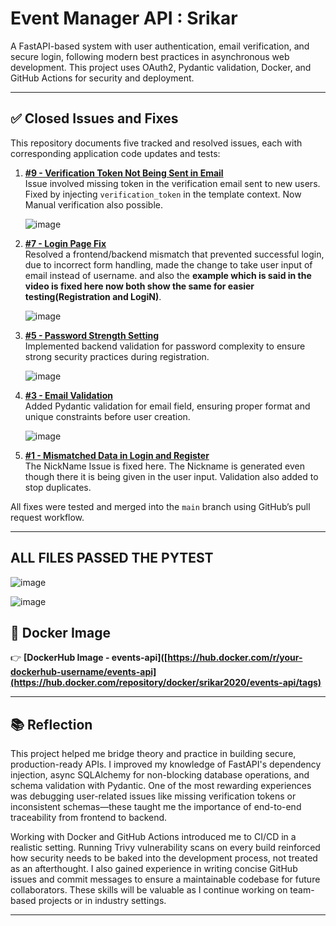 # Event Manager API : Srikar 

A FastAPI-based system with user authentication, email verification, and secure login, following modern best practices in asynchronous web development. This project uses OAuth2, Pydantic validation, Docker, and GitHub Actions for security and deployment.

---

## ✅ Closed Issues and Fixes

This repository documents five tracked and resolved issues, each with corresponding application code updates and tests:

1. **[#9 - Verification Token Not Being Sent in Email](https://github.com/srikargoud2002/event_manager/issues/9)**  
   Issue involved missing token in the verification email sent to new users. Fixed by injecting `verification_token` in the template context. Now Manual verification also possible.

   ![image](https://github.com/user-attachments/assets/5c9dadd9-836b-48ee-8250-aa46a4d24cd8)


2. **[#7 - Login Page Fix](https://github.com/srikargoud2002/event_manager/issues/7)**  
   Resolved a frontend/backend mismatch that prevented successful login, due to incorrect form handling, made the change to take user input of email instead of username. and also the **example which is said in the video is fixed here now both show the same for easier testing(Registration and LogiN)**.
   
   ![image](https://github.com/user-attachments/assets/402dc37d-5816-42aa-9486-531963464ce1)


3. **[#5 - Password Strength Setting](https://github.com/srikargoud2002/event_manager/issues/5)**  
   Implemented backend validation for password complexity to ensure strong security practices during registration.

   ![image](https://github.com/user-attachments/assets/6aa90141-9e7c-4a2e-b13a-9117e2c084ed)


   

4. **[#3 - Email Validation](https://github.com/srikargoud2002/event_manager/issues/3)**  
   Added Pydantic validation for email field, ensuring proper format and unique constraints before user creation.

   ![image](https://github.com/user-attachments/assets/ef43d60b-5369-4b51-9c33-94eebe8216da)


6. **[#1 - Mismatched Data in Login and Register](https://github.com/srikargoud2002/event_manager/issues/1)**  
   The NickName Issue is fixed here. The Nickname is generated even though there it is being given in the user input. Validation also added to stop duplicates.

All fixes were tested and merged into the `main` branch using GitHub’s pull request workflow.

---

## ALL FILES PASSED THE PYTEST

![image](https://github.com/user-attachments/assets/2f44d863-6312-4639-8996-7e5a296cb86e)

![image](https://github.com/user-attachments/assets/27196609-23bd-41e9-a971-2f7a2aa27b66)


## 🐳 Docker Image

👉 **[DockerHub Image - events-api]([https://hub.docker.com/r/your-dockerhub-username/events-api](https://hub.docker.com/repository/docker/srikar2020/events-api/tags)**  

---




## 📚 Reflection

This project helped me bridge theory and practice in building secure, production-ready APIs. I improved my knowledge of FastAPI's dependency injection, async SQLAlchemy for non-blocking database operations, and schema validation with Pydantic. One of the most rewarding experiences was debugging user-related issues like missing verification tokens or inconsistent schemas—these taught me the importance of end-to-end traceability from frontend to backend.

Working with Docker and GitHub Actions introduced me to CI/CD in a realistic setting. Running Trivy vulnerability scans on every build reinforced how security needs to be baked into the development process, not treated as an afterthought. I also gained experience in writing concise GitHub issues and commit messages to ensure a maintainable codebase for future collaborators. These skills will be valuable as I continue working on team-based projects or in industry settings.

---



